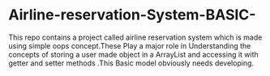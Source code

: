 # Airline-reservation-System-BASIC-
This repo contains a project called airline reservation system which is made using simple oops concept.These Play a major role in Understanding the concepts of storing a user made object in a ArrayList and accessing it with getter and setter methods .This Basic model obviously needs developing.
